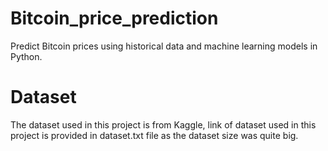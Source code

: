 # Bitcoin_price_prediction
Predict Bitcoin prices using historical data and machine learning models in Python.

# Dataset
The dataset used in this project is from Kaggle, link of dataset used in this project is provided in dataset.txt file as the dataset size was quite big.

